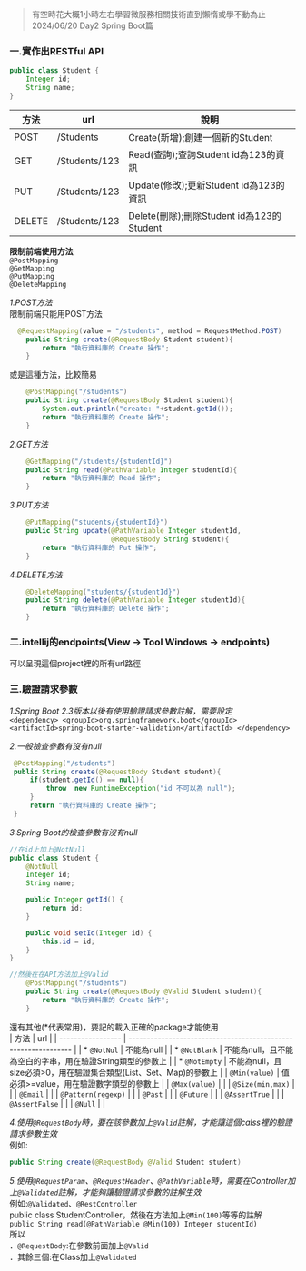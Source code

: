 >有空時花大概1小時左右學習微服務相關技術直到懶惰或學不動為止 2024/06/20 Day2 Spring Boot篇  


### 一.實作出RESTful API  
```java
public class Student {
    Integer id;
    String name;
}
```
| 方法   | url           | 說明                                      |
| ------ | -------------- | ---------------------------------------- |
| POST   | /Students     |Create(新增);創建一個新的Student           |
| GET    | /Students/123 |Read(查詢);查詢Student id為123的資訊       |
| PUT    | /Students/123 |Update(修改);更新Student id為123的資訊     |
| DELETE | /Students/123 |Delete(刪除);刪除Student id為123的Student  |

**限制前端使用方法**  
`@PostMapping`  
`@GetMapping`  
`@PutMapping`  
`@DeleteMapping`  

*1.POST方法*  
限制前端只能用POST方法  

```java
  @RequestMapping(value = "/students", method = RequestMethod.POST)
    public String create(@RequestBody Student student){
        return "執行資料庫的 Create 操作";
    }
```
或是這種方法，比較簡易  
```java  
    @PostMapping("/students")
    public String create(@RequestBody Student student){
        System.out.println("create: "+student.getId());
        return "執行資料庫的 Create 操作";
    }
```
*2.GET方法*  
```java 
    @GetMapping("/students/{studentId}")
    public String read(@PathVariable Integer studentId){
        return "執行資料庫的 Read 操作";
    }
```

*3.PUT方法*  
```java 
    @PutMapping("students/{studentId}")
    public String update(@PathVariable Integer studentId,
                         @RequestBody String student){
        return "執行資料庫的 Put 操作";
    }
```
   
*4.DELETE方法* 
```java
    @DeleteMapping("students/{studentId}")
    public String delete(@PathVariable Integer studentId){
        return "執行資料庫的 Delete 操作";
    }
```
### 二.intellij的endpoints(View -> Tool Windows -> endpoints)  
可以呈現這個project裡的所有url路徑

### 三.驗證請求參數  
*1.Spring Boot 2.3版本以後有使用驗證請求參數註解，需要設定*  
    `<dependency>
     <groupId>org.springframework.boot</groupId>
      <artifactId>spring-boot-starter-validation</artifactId>
    </dependency>`  
        
*2.一般檢查參數有沒有null*  
   ```java
    @PostMapping("/students")
    public String create(@RequestBody Student student){
        if(student.getId() == null){
            throw  new RuntimeException("id 不可以為 null");
        }
        return "執行資料庫的 Create 操作";
    }
   ```
*3.Spring Boot的檢查參數有沒有null*  

```java  
//在id上加上@NotNull
public class Student {
    @NotNull
    Integer id;
    String name;

    public Integer getId() {
        return id;
    }

    public void setId(Integer id) {
        this.id = id;
    }
}
```
```java 
//然後在在API方法加上@Valid
    @PostMapping("/students")
    public String create(@RequestBody @Valid Student student){
        return "執行資料庫的 Create 操作";
    }
```
還有其他(*代表常用)，要記的載入正確的package才能使用  
| 方法              | url                                                            |
| ----------------- | -------------------------------------------------------------- | 
| * `@NotNul`        | 不能為null                                                      |
| * `@NotBlank`      | 不能為null，且不能為空白的字串，用在驗證String類型的參數上         |
| * `@NotEmpty`     | 不能為null，且size必須>0，用在驗證集合類型(List、Set、Map)的參數上 |
| `@Min(value)`      | 值必須>=value，用在驗證數字類型的參數上                           |
| `@Max(value)`      |                                                                |
| `@Size(min,max)`   |                                                                |
| `@Email`           |                                                                |
| `@Pattern(regexp)` |                                                                |
| `@Past`            |                                                                |
| `@Future`          |                                                                |
| `@AssertTrue`      |                                                                |
| `@AssertFalse`     |                                                                |
| `@Null`            |                                                                |

*4.使用`@RequestBody`時，要在該參數加上`@Valid`註解，才能讓這個calss裡的驗證請求參數生效*  
  例如:
  ```java
  public String create(@RequestBody @Valid Student student)  
  ```
*5.使用`@RequestParam`、`@RequestHeader`、`@PathVariable`時，需要在Controller加上`@Validated`註解，才能夠讓驗證請求參數的註解生效*  
  例如:`@Validated`、`@RestController`  
       public class StudentController，然後在方法加上`@Min(100)`等等的註解  
       `
       public String read(@PathVariable @Min(100) Integer studentId)
       `  
所以  
．`@RequestBody`:在參數前面加上`@Valid`  
．其餘三個:在Class加上`@Validated`  

